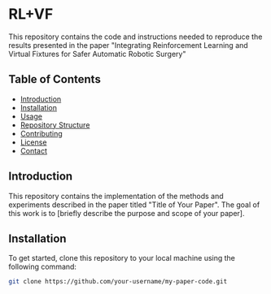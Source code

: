 # RL+VF

This repository contains the code and instructions needed to reproduce the results presented in the paper "Integrating Reinforcement Learning and Virtual Fixtures for Safer
Automatic Robotic Surgery"

## Table of Contents
- [Introduction](#introduction)
- [Installation](#installation)
- [Usage](#usage)
- [Repository Structure](#repository-structure)
- [Contributing](#contributing)
- [License](#license)
- [Contact](#contact)

## Introduction
This repository contains the implementation of the methods and experiments described in the paper titled "Title of Your Paper". The goal of this work is to [briefly describe the purpose and scope of your paper].

## Installation
To get started, clone this repository to your local machine using the following command:
```sh
git clone https://github.com/your-username/my-paper-code.git
